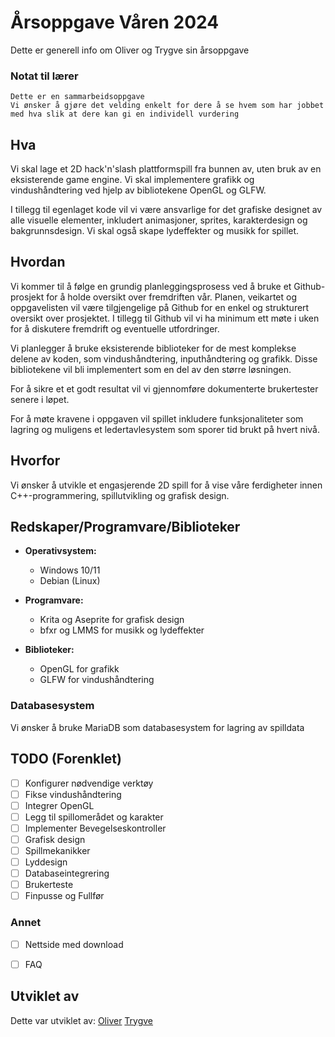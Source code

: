 # Årsoppgave Våren 2024

Dette er generell info om Oliver og Trygve sin årsoppgave

### Notat til lærer
```Dette er en sammarbeidsoppgave```  
```Vi ønsker å gjøre det velding enkelt for dere å se hvem som har jobbet med hva slik at dere kan gi en individell vurdering```

## Hva

Vi skal lage et 2D hack'n'slash plattformspill fra bunnen av, uten bruk av en eksisterende game engine. Vi skal implementere grafikk og vindushåndtering ved hjelp av bibliotekene OpenGL og GLFW.

I tillegg til egenlaget kode vil vi være ansvarlige for det grafiske designet av alle visuelle elementer, inkludert animasjoner, sprites, karakterdesign og bakgrunnsdesign. Vi skal også skape lydeffekter og musikk for spillet.

## Hvordan

Vi kommer til å følge en grundig planleggingsprosess ved å bruke et Github-prosjekt for å holde oversikt over fremdriften vår. Planen, veikartet og oppgavelisten vil være tilgjengelige på Github for en enkel og strukturert oversikt over prosjektet. I tillegg til Github vil vi ha minimum ett møte i uken for å diskutere fremdrift og eventuelle utfordringer.

Vi planlegger å bruke eksisterende biblioteker for de mest komplekse delene av koden, som vindushåndtering, inputhåndtering og grafikk. Disse bibliotekene vil bli implementert som en del av den større løsningen.

For å sikre et et godt resultat vil vi gjennomføre dokumenterte brukertester senere i løpet.

For å møte kravene i oppgaven vil spillet inkludere funksjonaliteter som lagring og muligens et ledertavlesystem som sporer tid brukt på hvert nivå.

## Hvorfor

Vi ønsker å utvikle et engasjerende 2D spill for å vise våre ferdigheter innen C++-programmering, spillutvikling og grafisk design.

## Redskaper/Programvare/Biblioteker

- **Operativsystem:**
  - Windows 10/11
  - Debian (Linux)

- **Programvare:**
  - Krita og Aseprite for grafisk design
  - bfxr og LMMS for musikk og lydeffekter

- **Biblioteker:**
  - OpenGL for grafikk
  - GLFW for vindushåndtering

### Databasesystem
Vi ønsker å bruke MariaDB som databasesystem for lagring av spilldata

## TODO (Forenklet)
- [ ] Konfigurer nødvendige verktøy
- [ ] Fikse vindushåndtering
- [ ] Integrer OpenGL
- [ ] Legg til spillomerådet og karakter
- [ ] Implementer Bevegelseskontroller
- [ ] Grafisk design
- [ ] Spillmekanikker
- [ ] Lyddesign
- [ ] Databaseintegrering
- [ ] Brukerteste
- [ ] Finpusse og Fullfør

### Annet
- [ ] Nettside med download
- [ ] FAQ


## Utviklet av

Dette var utviklet av:
[Oliver](https://github.com/olilinvar)
[Trygve](https://github.com/TheCyberiousPizzerious)
